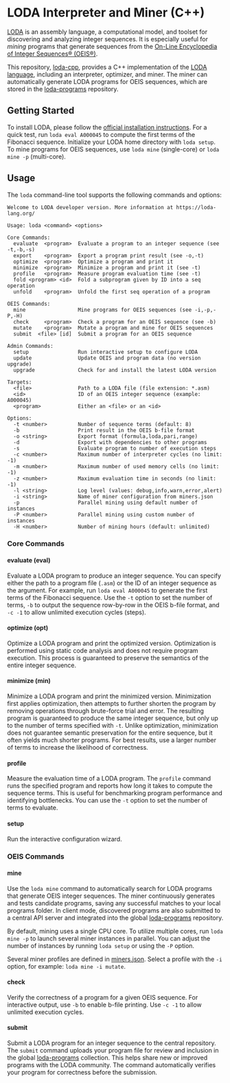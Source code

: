# LODA Interpreter and Miner (C++)

[LODA](https://loda-lang.org) is an assembly language, a computational model, and toolset for discovering and analyzing integer sequences. It is especially useful for _mining_ programs that generate sequences from the [On-Line Encyclopedia of Integer Sequences® (OEIS®)](http://oeis.org/).

This repository, [loda-cpp](https://github.com/loda-lang/loda-cpp), provides a C++ implementation of the [LODA language](https://loda-lang.org/spec), including an interpreter, optimizer, and miner. The miner can automatically generate LODA programs for OEIS sequences, which are stored in the [loda-programs](https://github.com/loda-lang/loda-programs) repository.

## Getting Started

To install LODA, please follow the [official installation instructions](http://loda-lang.org/install/).
For a quick test, run `loda eval A000045` to compute the first terms of the Fibonacci sequence.
Initialize your LODA home directory with `loda setup`.
To mine programs for OEIS sequences, use `loda mine` (single-core) or `loda mine -p` (multi-core).

## Usage

The `loda` command-line tool supports the following commands and options:

```
Welcome to LODA developer version. More information at https://loda-lang.org/

Usage: loda <command> <options>

Core Commands:
  evaluate  <program>  Evaluate a program to an integer sequence (see -t,-b,-s)
  export    <program>  Export a program print result (see -o,-t)
  optimize  <program>  Optimize a program and print it
  minimize  <program>  Minimize a program and print it (see -t)
  profile   <program>  Measure program evaluation time (see -t)
  fold <program> <id>  Fold a subprogram given by ID into a seq operation
  unfold    <program>  Unfold the first seq operation of a program

OEIS Commands:
  mine                 Mine programs for OEIS sequences (see -i,-p,-P,-H)
  check     <program>  Check a program for an OEIS sequence (see -b)
  mutate    <program>  Mutate a program and mine for OEIS sequences
  submit  <file> [id]  Submit a program for an OEIS sequence

Admin Commands:
  setup                Run interactive setup to configure LODA
  update               Update OEIS and program data (no version upgrade)
  upgrade              Check for and install the latest LODA version

Targets:
  <file>               Path to a LODA file (file extension: *.asm)
  <id>                 ID of an OEIS integer sequence (example: A000045)
  <program>            Either an <file> or an <id>

Options:
  -t <number>          Number of sequence terms (default: 8)
  -b                   Print result in the OEIS b-file format
  -o <string>          Export format (formula,loda,pari,range)
  -d                   Export with dependencies to other programs
  -s                   Evaluate program to number of execution steps
  -c <number>          Maximum number of interpreter cycles (no limit: -1)
  -m <number>          Maximum number of used memory cells (no limit: -1)
  -z <number>          Maximum evaluation time in seconds (no limit: -1)
  -l <string>          Log level (values: debug,info,warn,error,alert)
  -i <string>          Name of miner configuration from miners.json
  -p                   Parallel mining using default number of instances
  -P <number>          Parallel mining using custom number of instances
  -H <number>          Number of mining hours (default: unlimited)
```

### Core Commands

#### evaluate (eval)

Evaluate a LODA program to produce an integer sequence. You can specify either the path to a program file (`.asm`) or the ID of an integer sequence as the argument. For example, run `loda eval A000045` to generate the first terms of the Fibonacci sequence. Use the `-t` option to set the number of terms, `-b` to output the sequence row-by-row in the OEIS b-file format, and `-c -1` to allow unlimited execution cycles (steps).

#### optimize (opt)

Optimize a LODA program and print the optimized version. Optimization is performed using static code analysis and does not require program execution. This process is guaranteed to preserve the semantics of the entire integer sequence.

#### minimize (min)

Minimize a LODA program and print the minimized version. Minimization first applies optimization, then attempts to further shorten the program by removing operations through brute-force trial and error. The resulting program is guaranteed to produce the same integer sequence, but only up to the number of terms specified with `-t`. Unlike optimization, minimization does not guarantee semantic preservation for the entire sequence, but it often yields much shorter programs. For best results, use a larger number of terms to increase the likelihood of correctness.

#### profile

Measure the evaluation time of a LODA program. The `profile` command runs the specified program and reports how long it takes to compute the sequence terms. This is useful for benchmarking program performance and identifying bottlenecks. You can use the `-t` option to set the number of terms to evaluate.

#### setup

Run the interactive configuration wizard.

### OEIS Commands

#### mine

Use the `loda mine` command to automatically search for LODA programs that generate OEIS integer sequences. The miner continuously generates and tests candidate programs, saving any successful matches to your local programs folder. In client mode, discovered programs are also submitted to a central API server and integrated into the global [loda-programs](https://github.com/loda-lang/loda-programs) repository.

By default, mining uses a single CPU core. To utilize multiple cores, run `loda mine -p` to launch several miner instances in parallel. You can adjust the number of instances by running `loda setup` or using the `-P` option.

Several miner profiles are defined in [miners.json](miners.default.json). Select a profile with the `-i` option, for example: `loda mine -i mutate`.

#### check

Verify the correctness of a program for a given OEIS sequence. For interactive output, use `-b` to enable b-file printing. Use `-c -1` to allow unlimited execution cycles.

#### submit

Submit a LODA program for an integer sequence to the central repository. The `submit` command uploads your program file for review and inclusion in the global [loda-programs](https://github.com/loda-lang/loda-programs) collection. This helps share new or improved programs with the LODA community. The command automatically verifies your program for correctness before the submission.
